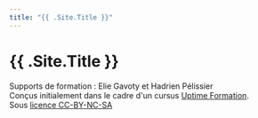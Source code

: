 ```yaml
---
title: "{{ .Site.Title }}"
---
```


# {{ .Site.Title }}

Supports de formation : Elie Gavoty et Hadrien Pélissier</br>
Conçus initialement dans le cadre d'un cursus <a href="https://uptime-formation.fr">Uptime Formation</a>.</br>
Sous <a href="https://creativecommons.org/licenses/by-nc-sa/4.0/legalcode.fr">licence CC-BY-NC-SA</a>
